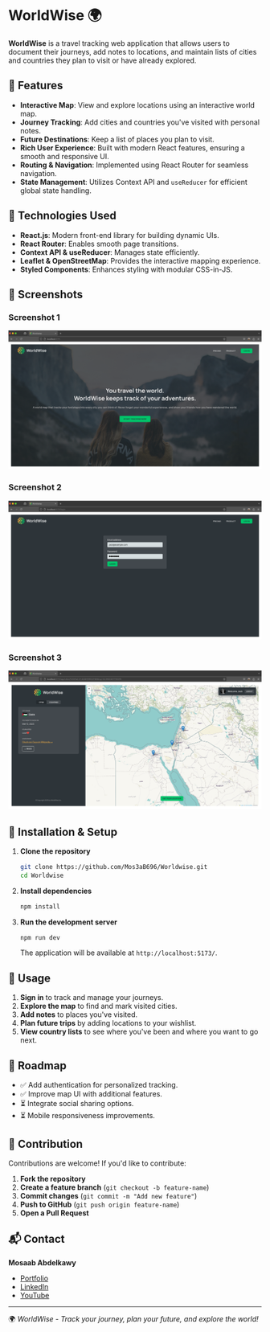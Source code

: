 # WorldWise 🌍

**WorldWise** is a travel tracking web application that allows users to document their journeys, add notes to locations, and maintain lists of cities and countries they plan to visit or have already explored.

## 🌟 Features

- **Interactive Map**: View and explore locations using an interactive world map.
- **Journey Tracking**: Add cities and countries you've visited with personal notes.
- **Future Destinations**: Keep a list of places you plan to visit.
- **Rich User Experience**: Built with modern React features, ensuring a smooth and responsive UI.
- **Routing & Navigation**: Implemented using React Router for seamless navigation.
- **State Management**: Utilizes Context API and `useReducer` for efficient global state handling.

## 🚀 Technologies Used

- **React.js**: Modern front-end library for building dynamic UIs.
- **React Router**: Enables smooth page transitions.
- **Context API & useReducer**: Manages state efficiently.
- **Leaflet & OpenStreetMap**: Provides the interactive mapping experience.
- **Styled Components**: Enhances styling with modular CSS-in-JS.

## 📸 Screenshots

### Screenshot 1
![Screenshot 1](screenShotes/1.png)

### Screenshot 2
![Screenshot 2](screenShotes/2.png)

### Screenshot 3
![Screenshot 3](screenShotes/3.png)

## 📂 Installation & Setup

1. **Clone the repository**
   ```sh
   git clone https://github.com/Mos3aB696/Worldwise.git
   cd Worldwise
   ```

2. **Install dependencies**
   ```sh
   npm install
   ```

3. **Run the development server**
   ```sh
   npm run dev
   ```
   The application will be available at `http://localhost:5173/`.

## 🎯 Usage

1. **Sign in** to track and manage your journeys.
2. **Explore the map** to find and mark visited cities.
3. **Add notes** to places you've visited.
4. **Plan future trips** by adding locations to your wishlist.
5. **View country lists** to see where you've been and where you want to go next.

## 📌 Roadmap

- ✅ Add authentication for personalized tracking.
- ✅ Improve map UI with additional features.
- ⏳ Integrate social sharing options.
- ⏳ Mobile responsiveness improvements.

## 🤝 Contribution

Contributions are welcome! If you'd like to contribute:
1. **Fork the repository**
2. **Create a feature branch** (`git checkout -b feature-name`)
3. **Commit changes** (`git commit -m "Add new feature"`)
4. **Push to GitHub** (`git push origin feature-name`)
5. **Open a Pull Request**

## 📬 Contact

**Mosaab Abdelkawy**
- [Portfolio](https://mos3ab.tech)
- [LinkedIn](https://www.linkedin.com/in/mosaab-abdelkawy/)
- [YouTube](https://youtube.com/@tapseta)

---

🌍 *WorldWise - Track your journey, plan your future, and explore the world!*
